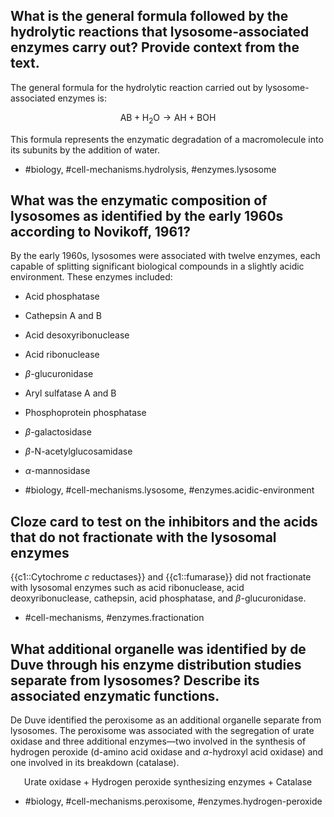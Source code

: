 ## What is the general formula followed by the hydrolytic reactions that lysosome-associated enzymes carry out? Provide context from the text.

The general formula for the hydrolytic reaction carried out by lysosome-associated enzymes is:

$$
\mathrm{AB}+\mathrm{H}_{2} \mathrm{O} \rightarrow \mathrm{AH}+\mathrm{BOH}
$$

This formula represents the enzymatic degradation of a macromolecule into its subunits by the addition of water.

- #biology, #cell-mechanisms.hydrolysis, #enzymes.lysosome

## What was the enzymatic composition of lysosomes as identified by the early 1960s according to Novikoff, 1961?

By the early 1960s, lysosomes were associated with twelve enzymes, each capable of splitting significant biological compounds in a slightly acidic environment. These enzymes included:

- Acid phosphatase
- Cathepsin A and B
- Acid desoxyribonuclease
- Acid ribonuclease
- $\beta$-glucuronidase
- Aryl sulfatase A and B
- Phosphoprotein phosphatase
- $\beta$-galactosidase
- $\beta$-N-acetylglucosamidase
- $\alpha$-mannosidase

- #biology, #cell-mechanisms.lysosome, #enzymes.acidic-environment

## Cloze card to test on the inhibitors and the acids that do not fractionate with the lysosomal enzymes

{{c1::Cytochrome $c$ reductases}} and {{c1::fumarase}} did not fractionate with lysosomal enzymes such as acid ribonuclease, acid deoxyribonuclease, cathepsin, acid phosphatase, and $\beta$-glucuronidase. 

- #cell-mechanisms, #enzymes.fractionation

## What additional organelle was identified by de Duve through his enzyme distribution studies separate from lysosomes? Describe its associated enzymatic functions.

De Duve identified the peroxisome as an additional organelle separate from lysosomes. The peroxisome was associated with the segregation of urate oxidase and three additional enzymes—two involved in the synthesis of hydrogen peroxide (d-amino acid oxidase and $\alpha$-hydroxyl acid oxidase) and one involved in its breakdown (catalase).

$$
\text{Urate oxidase + Hydrogen peroxide synthesizing enzymes + Catalase}
$$

- #biology, #cell-mechanisms.peroxisome, #enzymes.hydrogen-peroxide